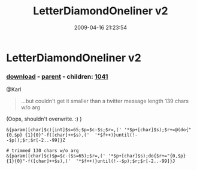 ﻿---
pid:            1039
poster:         Robert Robelo
title:          LetterDiamondOneliner v2
date:           2009-04-16 21:23:54
format:         posh
parent:         1038
parent:         1038
children:       1041
---

# LetterDiamondOneliner v2

### [download](1039.ps1) - [parent](1038.md) - children: [1041](1041.md)

@Karl
> ...but couldn't get it smaller than a twitter message length
139 chars w/o arg

(Oops, shouldn't overwrite. :) )

```posh
&{param([char]$c)[int]$s=65;$p=$c-$s;$r=,(' '*$p+[char]$s);$r+=@(do{"{0,$p} {1}{0}"-f([char]++$s),('  '*$f++)}until(!--$p));$r;$r[-2..-99]}Z

# trimmed 130 chars w/o arg
&{param([char]$c)$p=$c-($s=65);$r=,(' '*$p+[char]$s);do{$r+="{0,$p} {1}{0}"-f([char]++$s),('  '*$f++)}until(!--$p);$r;$r[-2..-99]}J
```
